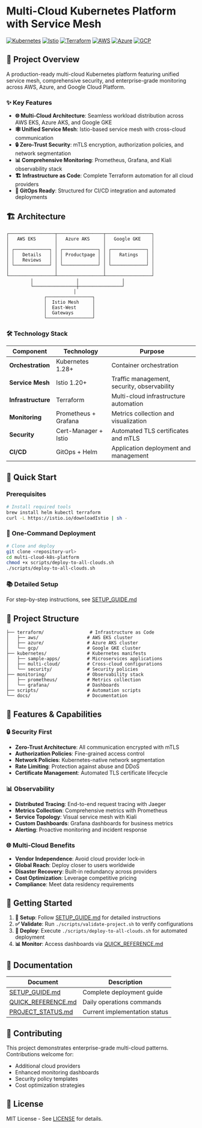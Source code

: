# Multi-Cloud Kubernetes Platform with Service Mesh

[![Kubernetes](https://img.shields.io/badge/Kubernetes-326CE5?style=flat&logo=kubernetes&logoColor=white)](https://kubernetes.io/)
[![Istio](https://img.shields.io/badge/Istio-466BB0?style=flat&logo=istio&logoColor=white)](https://istio.io/)
[![Terraform](https://img.shields.io/badge/Terraform-7B42BC?style=flat&logo=terraform&logoColor=white)](https://terraform.io/)
[![AWS](https://img.shields.io/badge/AWS-FF9900?style=flat&logo=amazonaws&logoColor=white)](https://aws.amazon.com/)
[![Azure](https://img.shields.io/badge/Azure-0078D4?style=flat&logo=microsoftazure&logoColor=white)](https://azure.microsoft.com/)
[![GCP](https://img.shields.io/badge/GCP-4285F4?style=flat&logo=googlecloud&logoColor=white)](https://cloud.google.com/)

## 🚀 Project Overview

A production-ready multi-cloud Kubernetes platform featuring unified service mesh, comprehensive security, and enterprise-grade monitoring across AWS, Azure, and Google Cloud Platform.

### ✨ Key Features

- **🌐 Multi-Cloud Architecture**: Seamless workload distribution across AWS EKS, Azure AKS, and Google GKE
- **🕸️ Unified Service Mesh**: Istio-based service mesh with cross-cloud communication
- **🔒 Zero-Trust Security**: mTLS encryption, authorization policies, and network segmentation
- **📊 Comprehensive Monitoring**: Prometheus, Grafana, and Kiali observability stack
- **🏗️ Infrastructure as Code**: Complete Terraform automation for all cloud providers
- **🔄 GitOps Ready**: Structured for CI/CD integration and automated deployments

## 🏗️ Architecture

```
┌─────────────────┬─────────────────┬─────────────────┐
│   AWS EKS       │   Azure AKS     │   Google GKE    │
│                 │                 │                 │
│ ┌─────────────┐ │ ┌─────────────┐ │ ┌─────────────┐ │
│ │   Details   │ │ │ Productpage │ │ │   Ratings   │ │
│ │   Reviews   │ │ │             │ │ │             │ │
│ └─────────────┘ │ └─────────────┘ │ └─────────────┘ │
│                 │                 │                 │
└─────────────────┴─────────────────┴─────────────────┘
         │                │                │
         └────────────────┼────────────────┘
                         │
              ┌─────────────────┐
              │  Istio Mesh     │
              │  East-West      │
              │  Gateways       │
              └─────────────────┘
```

### 🛠️ Technology Stack

| Component          | Technology           | Purpose                                     |
| ------------------ | -------------------- | ------------------------------------------- |
| **Orchestration**  | Kubernetes 1.28+     | Container orchestration                     |
| **Service Mesh**   | Istio 1.20+          | Traffic management, security, observability |
| **Infrastructure** | Terraform            | Multi-cloud infrastructure automation       |
| **Monitoring**     | Prometheus + Grafana | Metrics collection and visualization        |
| **Security**       | Cert-Manager + Istio | Automated TLS certificates and mTLS         |
| **CI/CD**          | GitOps + Helm        | Application deployment and management       |

## 🚀 Quick Start

### Prerequisites

```bash
# Install required tools
brew install helm kubectl terraform
curl -L https://istio.io/downloadIstio | sh -
```

### 🎯 One-Command Deployment

```bash
# Clone and deploy
git clone <repository-url>
cd multi-cloud-k8s-platform
chmod +x scripts/deploy-to-all-clouds.sh
./scripts/deploy-to-all-clouds.sh
```

### 📚 Detailed Setup

For step-by-step instructions, see [SETUP_GUIDE.md](./SETUP_GUIDE.md)

## 📁 Project Structure

```
├── terraform/                 # Infrastructure as Code
│   ├── aws/                  # AWS EKS cluster
│   ├── azure/                # Azure AKS cluster
│   └── gcp/                  # Google GKE cluster
├── kubernetes/               # Kubernetes manifests
│   ├── sample-apps/          # Microservices applications
│   ├── multi-cloud/          # Cross-cloud configurations
│   └── security/             # Security policies
├── monitoring/               # Observability stack
│   ├── prometheus/           # Metrics collection
│   └── grafana/              # Dashboards
├── scripts/                  # Automation scripts
└── docs/                     # Documentation
```

## 🌟 Features & Capabilities

### 🔒 Security First

- **Zero-Trust Architecture**: All communication encrypted with mTLS
- **Authorization Policies**: Fine-grained access control
- **Network Policies**: Kubernetes-native network segmentation
- **Rate Limiting**: Protection against abuse and DDoS
- **Certificate Management**: Automated TLS certificate lifecycle

### 📊 Observability

- **Distributed Tracing**: End-to-end request tracing with Jaeger
- **Metrics Collection**: Comprehensive metrics with Prometheus
- **Service Topology**: Visual service mesh with Kiali
- **Custom Dashboards**: Grafana dashboards for business metrics
- **Alerting**: Proactive monitoring and incident response

### 🌐 Multi-Cloud Benefits

- **Vendor Independence**: Avoid cloud provider lock-in
- **Global Reach**: Deploy closer to users worldwide
- **Disaster Recovery**: Built-in redundancy across providers
- **Cost Optimization**: Leverage competitive pricing
- **Compliance**: Meet data residency requirements

## 🚦 Getting Started

1. **🔧 Setup**: Follow [SETUP_GUIDE.md](./SETUP_GUIDE.md) for detailed instructions
2. **✅ Validate**: Run `./scripts/validate-project.sh` to verify configurations
3. **🚀 Deploy**: Execute `./scripts/deploy-to-all-clouds.sh` for automated deployment
4. **📊 Monitor**: Access dashboards via [QUICK_REFERENCE.md](./QUICK_REFERENCE.md)

## 📖 Documentation

| Document                                   | Description                   |
| ------------------------------------------ | ----------------------------- |
| [SETUP_GUIDE.md](./SETUP_GUIDE.md)         | Complete deployment guide     |
| [QUICK_REFERENCE.md](./QUICK_REFERENCE.md) | Daily operations commands     |
| [PROJECT_STATUS.md](./PROJECT_STATUS.md)   | Current implementation status |

## 🤝 Contributing

This project demonstrates enterprise-grade multi-cloud patterns. Contributions welcome for:

- Additional cloud providers
- Enhanced monitoring dashboards
- Security policy templates
- Cost optimization strategies

## 📄 License

MIT License - See [LICENSE](LICENSE) for details.
